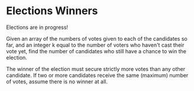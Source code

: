 <h1>Elections Winners

</h1>
<p>Elections are in progress!

Given an array of the numbers of votes given to each of the candidates so far, and an integer k equal to the number of voters who haven't cast their vote yet, find the number of candidates who still have a chance to win the election.

The winner of the election must secure strictly more votes than any other candidate. If two or more candidates receive the same (maximum) number of votes, assume there is no winner at all.
</p>
